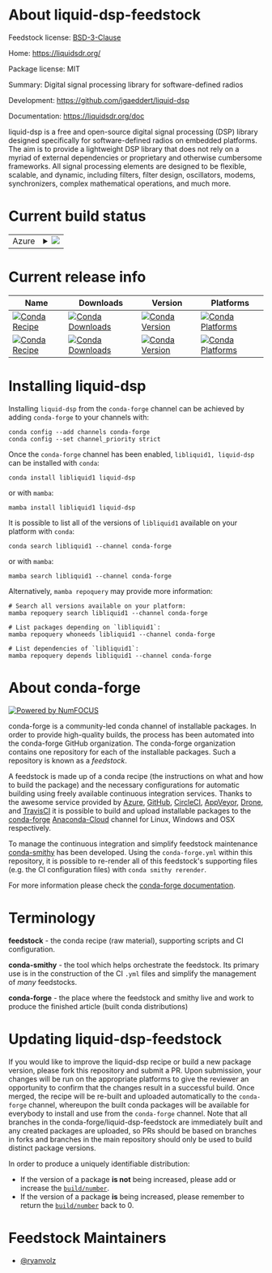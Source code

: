 About liquid-dsp-feedstock
==========================

Feedstock license: [BSD-3-Clause](https://github.com/conda-forge/liquid-dsp-feedstock/blob/main/LICENSE.txt)

Home: https://liquidsdr.org/

Package license: MIT

Summary: Digital signal processing library for software-defined radios

Development: https://github.com/jgaeddert/liquid-dsp

Documentation: https://liquidsdr.org/doc

liquid-dsp is a free and open-source digital signal processing (DSP) library designed specifically for software-defined radios on embedded platforms. The aim is to provide a lightweight DSP library that does not rely on a myriad of external dependencies or proprietary and otherwise cumbersome frameworks. All signal processing elements are designed to be flexible, scalable, and dynamic, including filters, filter design, oscillators, modems, synchronizers, complex mathematical operations, and much more.


Current build status
====================


<table>
    
  <tr>
    <td>Azure</td>
    <td>
      <details>
        <summary>
          <a href="https://dev.azure.com/conda-forge/feedstock-builds/_build/latest?definitionId=18407&branchName=main">
            <img src="https://dev.azure.com/conda-forge/feedstock-builds/_apis/build/status/liquid-dsp-feedstock?branchName=main">
          </a>
        </summary>
        <table>
          <thead><tr><th>Variant</th><th>Status</th></tr></thead>
          <tbody><tr>
              <td>linux_64</td>
              <td>
                <a href="https://dev.azure.com/conda-forge/feedstock-builds/_build/latest?definitionId=18407&branchName=main">
                  <img src="https://dev.azure.com/conda-forge/feedstock-builds/_apis/build/status/liquid-dsp-feedstock?branchName=main&jobName=linux&configuration=linux%20linux_64_" alt="variant">
                </a>
              </td>
            </tr><tr>
              <td>linux_aarch64</td>
              <td>
                <a href="https://dev.azure.com/conda-forge/feedstock-builds/_build/latest?definitionId=18407&branchName=main">
                  <img src="https://dev.azure.com/conda-forge/feedstock-builds/_apis/build/status/liquid-dsp-feedstock?branchName=main&jobName=linux&configuration=linux%20linux_aarch64_" alt="variant">
                </a>
              </td>
            </tr><tr>
              <td>linux_ppc64le</td>
              <td>
                <a href="https://dev.azure.com/conda-forge/feedstock-builds/_build/latest?definitionId=18407&branchName=main">
                  <img src="https://dev.azure.com/conda-forge/feedstock-builds/_apis/build/status/liquid-dsp-feedstock?branchName=main&jobName=linux&configuration=linux%20linux_ppc64le_" alt="variant">
                </a>
              </td>
            </tr><tr>
              <td>osx_64</td>
              <td>
                <a href="https://dev.azure.com/conda-forge/feedstock-builds/_build/latest?definitionId=18407&branchName=main">
                  <img src="https://dev.azure.com/conda-forge/feedstock-builds/_apis/build/status/liquid-dsp-feedstock?branchName=main&jobName=osx&configuration=osx%20osx_64_" alt="variant">
                </a>
              </td>
            </tr><tr>
              <td>osx_arm64</td>
              <td>
                <a href="https://dev.azure.com/conda-forge/feedstock-builds/_build/latest?definitionId=18407&branchName=main">
                  <img src="https://dev.azure.com/conda-forge/feedstock-builds/_apis/build/status/liquid-dsp-feedstock?branchName=main&jobName=osx&configuration=osx%20osx_arm64_" alt="variant">
                </a>
              </td>
            </tr><tr>
              <td>win_64</td>
              <td>
                <a href="https://dev.azure.com/conda-forge/feedstock-builds/_build/latest?definitionId=18407&branchName=main">
                  <img src="https://dev.azure.com/conda-forge/feedstock-builds/_apis/build/status/liquid-dsp-feedstock?branchName=main&jobName=win&configuration=win%20win_64_" alt="variant">
                </a>
              </td>
            </tr>
          </tbody>
        </table>
      </details>
    </td>
  </tr>
</table>

Current release info
====================

| Name | Downloads | Version | Platforms |
| --- | --- | --- | --- |
| [![Conda Recipe](https://img.shields.io/badge/recipe-libliquid1-green.svg)](https://anaconda.org/conda-forge/libliquid1) | [![Conda Downloads](https://img.shields.io/conda/dn/conda-forge/libliquid1.svg)](https://anaconda.org/conda-forge/libliquid1) | [![Conda Version](https://img.shields.io/conda/vn/conda-forge/libliquid1.svg)](https://anaconda.org/conda-forge/libliquid1) | [![Conda Platforms](https://img.shields.io/conda/pn/conda-forge/libliquid1.svg)](https://anaconda.org/conda-forge/libliquid1) |
| [![Conda Recipe](https://img.shields.io/badge/recipe-liquid--dsp-green.svg)](https://anaconda.org/conda-forge/liquid-dsp) | [![Conda Downloads](https://img.shields.io/conda/dn/conda-forge/liquid-dsp.svg)](https://anaconda.org/conda-forge/liquid-dsp) | [![Conda Version](https://img.shields.io/conda/vn/conda-forge/liquid-dsp.svg)](https://anaconda.org/conda-forge/liquid-dsp) | [![Conda Platforms](https://img.shields.io/conda/pn/conda-forge/liquid-dsp.svg)](https://anaconda.org/conda-forge/liquid-dsp) |

Installing liquid-dsp
=====================

Installing `liquid-dsp` from the `conda-forge` channel can be achieved by adding `conda-forge` to your channels with:

```
conda config --add channels conda-forge
conda config --set channel_priority strict
```

Once the `conda-forge` channel has been enabled, `libliquid1, liquid-dsp` can be installed with `conda`:

```
conda install libliquid1 liquid-dsp
```

or with `mamba`:

```
mamba install libliquid1 liquid-dsp
```

It is possible to list all of the versions of `libliquid1` available on your platform with `conda`:

```
conda search libliquid1 --channel conda-forge
```

or with `mamba`:

```
mamba search libliquid1 --channel conda-forge
```

Alternatively, `mamba repoquery` may provide more information:

```
# Search all versions available on your platform:
mamba repoquery search libliquid1 --channel conda-forge

# List packages depending on `libliquid1`:
mamba repoquery whoneeds libliquid1 --channel conda-forge

# List dependencies of `libliquid1`:
mamba repoquery depends libliquid1 --channel conda-forge
```


About conda-forge
=================

[![Powered by
NumFOCUS](https://img.shields.io/badge/powered%20by-NumFOCUS-orange.svg?style=flat&colorA=E1523D&colorB=007D8A)](https://numfocus.org)

conda-forge is a community-led conda channel of installable packages.
In order to provide high-quality builds, the process has been automated into the
conda-forge GitHub organization. The conda-forge organization contains one repository
for each of the installable packages. Such a repository is known as a *feedstock*.

A feedstock is made up of a conda recipe (the instructions on what and how to build
the package) and the necessary configurations for automatic building using freely
available continuous integration services. Thanks to the awesome service provided by
[Azure](https://azure.microsoft.com/en-us/services/devops/), [GitHub](https://github.com/),
[CircleCI](https://circleci.com/), [AppVeyor](https://www.appveyor.com/),
[Drone](https://cloud.drone.io/welcome), and [TravisCI](https://travis-ci.com/)
it is possible to build and upload installable packages to the
[conda-forge](https://anaconda.org/conda-forge) [Anaconda-Cloud](https://anaconda.org/)
channel for Linux, Windows and OSX respectively.

To manage the continuous integration and simplify feedstock maintenance
[conda-smithy](https://github.com/conda-forge/conda-smithy) has been developed.
Using the ``conda-forge.yml`` within this repository, it is possible to re-render all of
this feedstock's supporting files (e.g. the CI configuration files) with ``conda smithy rerender``.

For more information please check the [conda-forge documentation](https://conda-forge.org/docs/).

Terminology
===========

**feedstock** - the conda recipe (raw material), supporting scripts and CI configuration.

**conda-smithy** - the tool which helps orchestrate the feedstock.
                   Its primary use is in the construction of the CI ``.yml`` files
                   and simplify the management of *many* feedstocks.

**conda-forge** - the place where the feedstock and smithy live and work to
                  produce the finished article (built conda distributions)


Updating liquid-dsp-feedstock
=============================

If you would like to improve the liquid-dsp recipe or build a new
package version, please fork this repository and submit a PR. Upon submission,
your changes will be run on the appropriate platforms to give the reviewer an
opportunity to confirm that the changes result in a successful build. Once
merged, the recipe will be re-built and uploaded automatically to the
`conda-forge` channel, whereupon the built conda packages will be available for
everybody to install and use from the `conda-forge` channel.
Note that all branches in the conda-forge/liquid-dsp-feedstock are
immediately built and any created packages are uploaded, so PRs should be based
on branches in forks and branches in the main repository should only be used to
build distinct package versions.

In order to produce a uniquely identifiable distribution:
 * If the version of a package **is not** being increased, please add or increase
   the [``build/number``](https://docs.conda.io/projects/conda-build/en/latest/resources/define-metadata.html#build-number-and-string).
 * If the version of a package **is** being increased, please remember to return
   the [``build/number``](https://docs.conda.io/projects/conda-build/en/latest/resources/define-metadata.html#build-number-and-string)
   back to 0.

Feedstock Maintainers
=====================

* [@ryanvolz](https://github.com/ryanvolz/)

